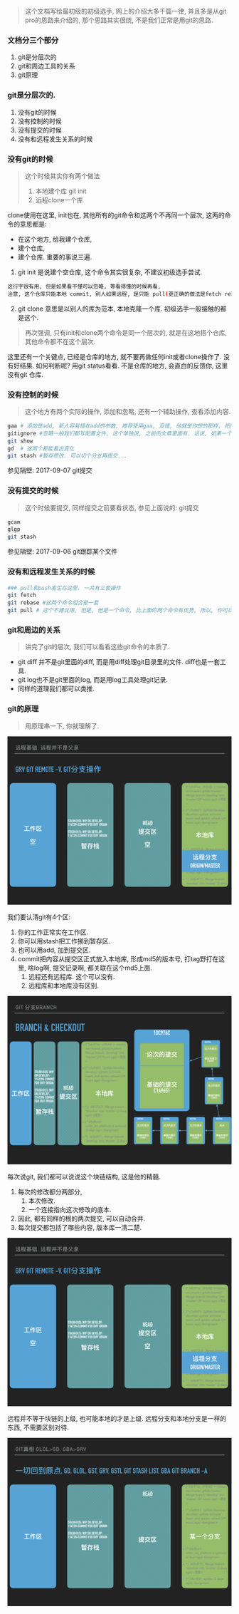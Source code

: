 > 这个文档写给最初级的初级选手, 网上的介绍大多千篇一律, 并且多是从git pro的思路来介绍的, 那个思路其实很绕, 不是我们正常是用git的思路.

### 文档分三个部分

1. git是分层次的
2. git和周边工具的关系
3. git原理

### git是分层次的.

1. 没有git的时候
2. 没有控制的时候
3. 没有提交的时候
4. 没有和远程发生关系的时候

### 没有git的时候

> 这个时候其实你有两个做法
>
> 1. 本地建个库 git init
> 2. 远程clone一个库

clone使用在这里, init也在, 其他所有的git命令和这两个不再同一个层次, 这两的命令的意思都是:

-  在这个地方, 给我建个仓库,
-  建个仓库,
-  建个仓库. 重要的事说三遍.


1.  git init 是说建个空仓库, 这个命令其实很复杂, 不建议初级选手尝试.

   ```sh
   这行字很有用, 但是如果看不懂可以忽略, 等看得懂的时候再看,
   注意, 这个仓库只能本地 commit, 别人如果远程, 是只能 pull(更正确的做法是fetch rebase), 不能 push 的, 如果要建一个别人能 push 的仓库, 需要建裸体库, 但是, 其实建裸体库本身不是太好的操作, 这也是linus说github没有理解git的一个点.
   ```

2.  git clone 意思是以别人的库为范本, 本地克隆一个库. 初级选手一般接触的都是这个. 


> 再次强调, 只有init和clone两个命令是同一个层次的, 就是在这地搭个仓库, 其他命令都不在这个层次.

这里还有一个关键点, 已经是仓库的地方, 就不要再做任何init或者clone操作了. 没有好结果. 如何判断呢? 用git status看看. 不是仓库的地方, 会直白的反馈你, 这里没有git 仓库.

### 没有控制的时候

> 这个地方有两个实际的操作, 添加和忽略, 还有一个辅助操作, 查看添加内容.

```sh
gaa # 添加是add, 新人容易错在add的参数, 推荐使用gaa, 没错, 他就是你想的那样, 把所有改动都add进版本控制.
gitignore #忽略一般我们都写配置文件, 这个单独说, 之前的文章里面有. 话说, 如果一个文件不需要受到版本控制, 咱们干嘛把他放到git目录? 参见隔壁: gitignore
git show
gd  # 这两个都能看出变化
git stash #暂存修改. 可以切个分支再提交...
```

参见隔壁: 2017-09-07 git提交



### 没有提交的时候

> 这个时候要提交, 同样提交之前要看状态, 参见上面说的: git提交

```sh
gcam
glgp
git stash
```

参见隔壁: 2017-09-06 git跟踪某个文件

### 没有和远程发生关系的时候

```sh
### pull和push发生在这里. 一共有三套操作
git fetch
git rebase #这两个命令组合是一套
git pull # 这个不建议用, 但是, 他是一个命令, 比上面的两个命令有优势, 所以, 你可以配置下. 参见隔壁: git十全大补

```







### git和周边的关系

> 讲完了git的层次, 我们可以看看这些git命令的本质了.

- git diff 并不是git里面的diff, 而是用diff处理git目录里的文件. diff也是一套工具.
- git log也不是git里面的log, 而是用log工具处理git记录.
- 同样的道理我们都可以类推.

### git的原理

> 用原理串一下, 你就理解了.





![git01](../images/git03.png)

我们要认清git有4个区:

1. 你的工作正常实在工作区.
2. 你可以用stash把工作挪到暂存区.
3. 也可以用add, 加到提交区.
4. commit把内容从提交区正式放入本地库, 形成md5的版本号, 打tag野打在这里, 啥log啊, 提交记录啊, 都关联在这个md5上面.
   1. 远程还有远程库. 这个可以没有.
   2. 远程库和本地库没有区别.

![git02](../images/git02.png)

每次说git, 我们都可以说说这个块链结构, 这是他的精髓.

1. 每次的修改都分两部分, 
   1. 本次修改.
   2. 一个连接指向这次修改的底本.
2. 因此, 都有同样的根的两次提交, 可以自动合并.
3. 每次提交都包括了哪些内容, 版本库一清二楚.

![git03](/images/git03.png)

远程并不等于块链的上级, 也可能本地的才是上级. 远程分支和本地分支是一样的东西, 不需要区别对待.

![git04](/images/git04.png)

